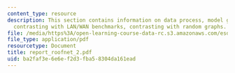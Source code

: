 ```yaml
---
content_type: resource
description: This section contains information on data process, model generation,
  contrasting with LAN/WAN benchmarks, contrasting with random graphs.
file: /media/https%3A/open-learning-course-data-rc.s3.amazonaws.com/esd-342-advanced-system-architecture-spring-2006/ba2faf3e6e6ef2d3fba58304da161ead_report_roofnet_2.pdf
file_type: application/pdf
resourcetype: Document
title: report_roofnet_2.pdf
uid: ba2faf3e-6e6e-f2d3-fba5-8304da161ead
---
```

